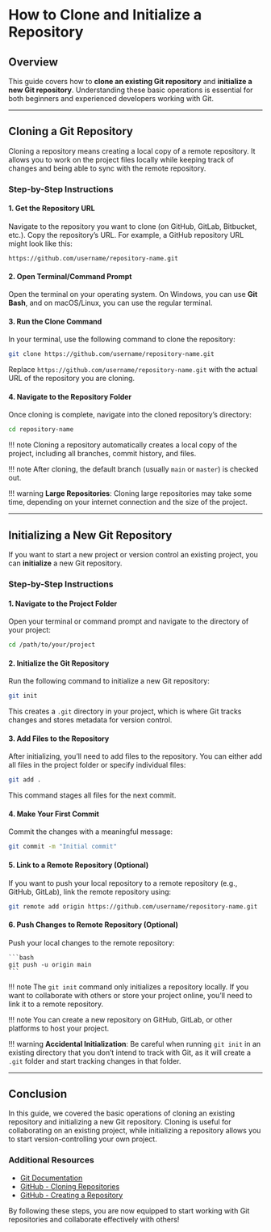 # How to Clone and Initialize a Repository

## Overview

This guide covers how to **clone an existing Git repository** and **initialize a new Git repository**. Understanding these basic operations is essential for both beginners and experienced developers working with Git.

---

## Cloning a Git Repository

Cloning a repository means creating a local copy of a remote repository. It allows you to work on the project files locally while keeping track of changes and being able to sync with the remote repository.

### Step-by-Step Instructions

#### 1. **Get the Repository URL**

Navigate to the repository you want to clone (on GitHub, GitLab, Bitbucket, etc.).
Copy the repository’s URL. For example, a GitHub repository URL might look like this:

```
https://github.com/username/repository-name.git
```

#### 2. **Open Terminal/Command Prompt**

Open the terminal on your operating system. On Windows, you can use **Git Bash**, and on macOS/Linux, you can use the regular terminal.

#### 3. **Run the Clone Command**

In your terminal, use the following command to clone the repository:

```bash
git clone https://github.com/username/repository-name.git
```

Replace `https://github.com/username/repository-name.git` with the actual URL of the repository you are cloning.

#### 4. **Navigate to the Repository Folder**

Once cloning is complete, navigate into the cloned repository’s directory:

```bash
cd repository-name
```

!!! note
    Cloning a repository automatically creates a local copy of the project, including all branches, commit history, and files.

!!! note
    After cloning, the default branch (usually `main` or `master`) is checked out.

!!! warning
    **Large Repositories**: Cloning large repositories may take some time, depending on your internet connection and the size of the project.

---

## Initializing a New Git Repository

If you want to start a new project or version control an existing project, you can **initialize** a new Git repository.

### Step-by-Step Instructions

#### 1. **Navigate to the Project Folder**

Open your terminal or command prompt and navigate to the directory of your project:

```bash
cd /path/to/your/project
```

#### 2. **Initialize the Git Repository**

Run the following command to initialize a new Git repository:

```bash
git init
```

This creates a `.git` directory in your project, which is where Git tracks changes and stores metadata for version control.

#### 3. **Add Files to the Repository**

After initializing, you’ll need to add files to the repository. You can either add all files in the project folder or specify individual files:

```bash
git add .
```

This command stages all files for the next commit.

#### 4. **Make Your First Commit**

Commit the changes with a meaningful message:

```bash
git commit -m "Initial commit"
```

#### 5. **Link to a Remote Repository (Optional)**

If you want to push your local repository to a remote repository (e.g., GitHub, GitLab), link the remote repository using:

```bash
git remote add origin https://github.com/username/repository-name.git
```

#### 6. **Push Changes to Remote Repository (Optional)**

Push your local changes to the remote repository:

    ```bash
    git push -u origin main
    ```

!!! note
    The `git init` command only initializes a repository locally. If you want to collaborate with others or store your project online, you’ll need to link it to a remote repository.

!!! note
    You can create a new repository on GitHub, GitLab, or other platforms to host your project.

!!! warning
    **Accidental Initialization**: Be careful when running `git init` in an existing directory that you don’t intend to track with Git, as it will create a `.git` folder and start tracking changes in that folder.

---

## Conclusion

In this guide, we covered the basic operations of cloning an existing repository and initializing a new Git repository. Cloning is useful for collaborating on an existing project, while initializing a repository allows you to start version-controlling your own project.

### Additional Resources

- [Git Documentation](https://git-scm.com/doc)
- [GitHub - Cloning Repositories](https://docs.github.com/en/github/creating-cloning-and-archiving-repositories/cloning-a-repository)
- [GitHub - Creating a Repository](https://docs.github.com/en/github/creating-cloning-and-archiving-repositories/creating-a-new-repository)

By following these steps, you are now equipped to start working with Git repositories and collaborate effectively with others!

